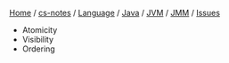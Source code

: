 [Home](https://mengxianbin.github.io) /
[cs-notes](https://mengxianbin.github.io/cs-notes/site) /
[Language](https://mengxianbin.github.io/cs-notes/site/Language) /
[Java](https://mengxianbin.github.io/cs-notes/site/Language/Java) /
[JVM](https://mengxianbin.github.io/cs-notes/site/Language/Java/JVM) /
[JMM](https://mengxianbin.github.io/cs-notes/site/Language/Java/JVM/JMM) /
[Issues](https://mengxianbin.github.io/cs-notes/site/Language/Java/JVM/JMM/Issues)

* Atomicity
* Visibility
* Ordering